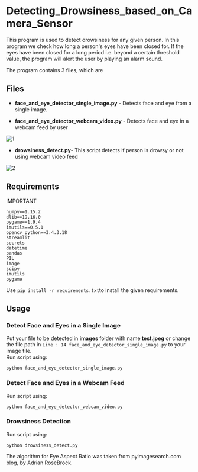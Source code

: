 # Detecting_Drowsiness_based_on_Camera_Sensor





This program is used to detect drowsiness for any given person. In this program we check how long a person's eyes have been closed for. If the eyes have been closed for a long period i.e. beyond a certain threshold value, the program will alert the user by playing an alarm sound.

The program contains 3 files, which are
## Files
 - **face_and_eye_detector_single_image.py** - Detects face and eye from a single image.

 - **face_and_eye_detector_webcam_video.py** - Detects face and eye in a webcam feed by user
 
 ![1](https://user-images.githubusercontent.com/79044490/198834999-d9aa86b0-5c76-4a65-a919-bc47f97dc8fb.png)
 
 - **drowsiness_detect.py**- This script detects if person is drowsy or not using webcam video feed

![2](https://user-images.githubusercontent.com/79044490/198835007-c5864d21-78d6-4024-ae65-9caa0a04d6c7.png)


 
 ## Requirements
 
IMPORTANT

    numpy==1.15.2
    dlib==19.16.0
    pygame==1.9.4
    imutils==0.5.1
    opencv_python==3.4.3.18
    streamlit
    secrets
    datetime
    pandas
    PIL
    image
    scipy
    imutils
    pygame

Use `pip install -r requirements.txt`to install the given requirements.

## Usage

### Detect Face and Eyes in a Single Image
Put your file to be detected in **images** folder with name **test.jpeg** or change the file path in `Line : 14 face_and_eye_detector_single_image.py` to your image file.                     
Run script using:

    python face_and_eye_detector_single_image.py

### Detect Face and Eyes in a Webcam Feed
Run script using:

    python face_and_eye_detector_webcam_video.py
### Drowsiness Detection
Run script using:

    python drowsiness_detect.py

The algorithm for Eye Aspect Ratio was taken from pyimagesearch.com blog, by Adrian RoseBrock.
